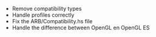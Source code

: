 - Remove compatibility types
- Handle profiles correctly
- Fix the ARB/Compatibility.hs file
- Handle the difference between OpenGL en OpenGL ES
